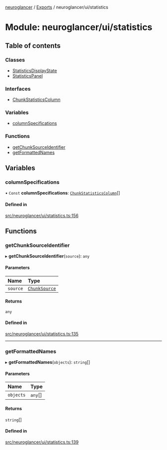 [neuroglancer](../README.md) / [Exports](../modules.md) / neuroglancer/ui/statistics

# Module: neuroglancer/ui/statistics

## Table of contents

### Classes

- [StatisticsDisplayState](../classes/neuroglancer_ui_statistics.StatisticsDisplayState.md)
- [StatisticsPanel](../classes/neuroglancer_ui_statistics.StatisticsPanel.md)

### Interfaces

- [ChunkStatisticsColumn](../interfaces/neuroglancer_ui_statistics.ChunkStatisticsColumn.md)

### Variables

- [columnSpecifications](neuroglancer_ui_statistics.md#columnspecifications)

### Functions

- [getChunkSourceIdentifier](neuroglancer_ui_statistics.md#getchunksourceidentifier)
- [getFormattedNames](neuroglancer_ui_statistics.md#getformattednames)

## Variables

### columnSpecifications

• `Const` **columnSpecifications**: [`ChunkStatisticsColumn`](../interfaces/neuroglancer_ui_statistics.ChunkStatisticsColumn.md)[]

#### Defined in

[src/neuroglancer/ui/statistics.ts:156](https://github.com/ActiveBrainAtlas2/neuroglancer/blob/91617476/src/neuroglancer/ui/statistics.ts#L156)

## Functions

### getChunkSourceIdentifier

▸ **getChunkSourceIdentifier**(`source`): `any`

#### Parameters

| Name | Type |
| :------ | :------ |
| `source` | [`ChunkSource`](../classes/neuroglancer_chunk_manager_frontend.ChunkSource.md) |

#### Returns

`any`

#### Defined in

[src/neuroglancer/ui/statistics.ts:135](https://github.com/ActiveBrainAtlas2/neuroglancer/blob/91617476/src/neuroglancer/ui/statistics.ts#L135)

___

### getFormattedNames

▸ **getFormattedNames**(`objects`): `string`[]

#### Parameters

| Name | Type |
| :------ | :------ |
| `objects` | `any`[] |

#### Returns

`string`[]

#### Defined in

[src/neuroglancer/ui/statistics.ts:139](https://github.com/ActiveBrainAtlas2/neuroglancer/blob/91617476/src/neuroglancer/ui/statistics.ts#L139)
